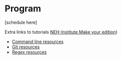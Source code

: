 # Program

[schedule here]

Extra links to tutorials [NEH-Institute Make your edition](https://pittsburgh-neh-institute.github.io/Institute-Materials-2017/))

- [Command line resources](https://pittsburgh-neh-institute.github.io/Institute-Materials-2017/schedule/week_1/command-line_resources.html) 
- [Git resources](https://pittsburgh-neh-institute.github.io/Institute-Materials-2017/schedule/week_1/git_resources.html)
- [Regex resources](https://pittsburgh-neh-institute.github.io/Institute-Materials-2017/schedule/week_1/regex_resources.html)

